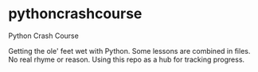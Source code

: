 # pythoncrashcourse
Python Crash Course

Getting the ole' feet wet with Python. 
Some lessons are combined in files. No real rhyme or reason.
Using this repo as a hub for tracking progress.
